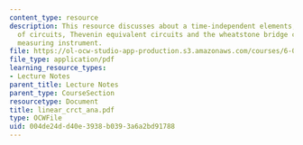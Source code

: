 ```yaml
---
content_type: resource
description: This resource discusses about a time-independent elements, the i-v characteristics
  of circuits, Thevenin equivalent circuits and the wheatstone bridge circuit as a
  measuring instrument.
file: https://ol-ocw-studio-app-production.s3.amazonaws.com/courses/6-071j-introduction-to-electronics-signals-and-measurement-spring-2006/004de24dd40e3938b0393a6a2bd91788_linear_crct_ana.pdf
file_type: application/pdf
learning_resource_types:
- Lecture Notes
parent_title: Lecture Notes
parent_type: CourseSection
resourcetype: Document
title: linear_crct_ana.pdf
type: OCWFile
uid: 004de24d-d40e-3938-b039-3a6a2bd91788
---
```


